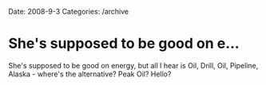 Date: 2008-9-3
Categories: /archive

# She's supposed to be good on e...

She's supposed to be good on energy, but all I hear is Oil, Drill, Oil, Pipeline, Alaska - where's the alternative?  Peak Oil? Hello?
